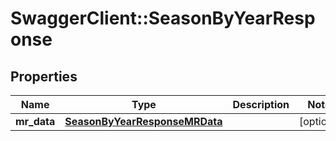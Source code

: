 # SwaggerClient::SeasonByYearResponse

## Properties
Name | Type | Description | Notes
------------ | ------------- | ------------- | -------------
**mr_data** | [**SeasonByYearResponseMRData**](SeasonByYearResponseMRData.md) |  | [optional] 

